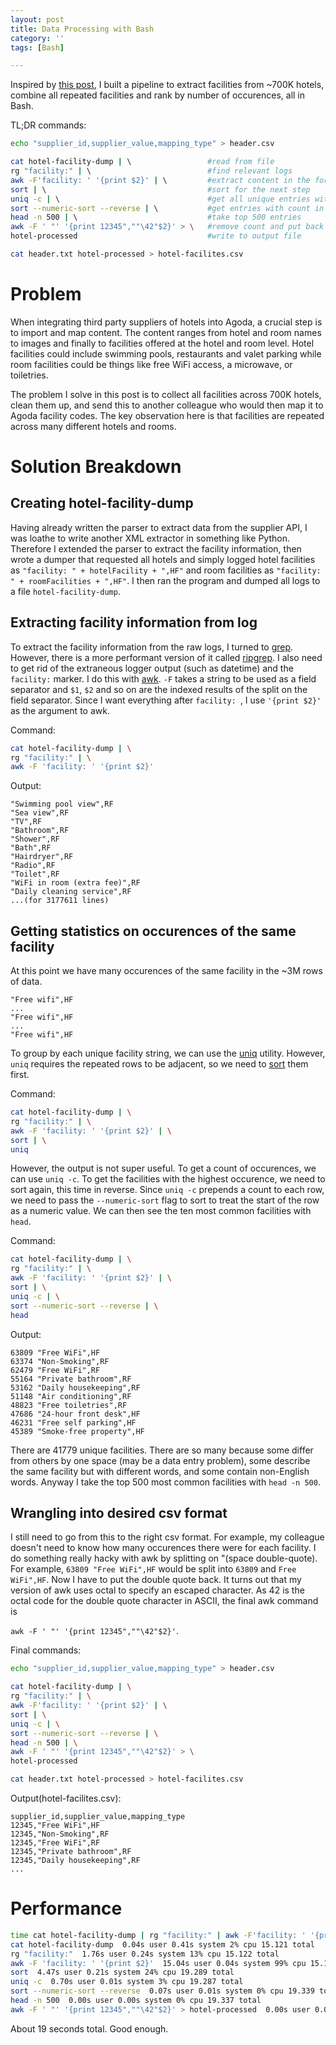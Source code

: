 ```yaml
---
layout: post
title: Data Processing with Bash
category: ''
tags: [Bash]

---
```


Inspired by [this post](https://adamdrake.com/command-line-tools-can-be-235x-faster-than-your-hadoop-cluster.html), I built a pipeline to extract facilities from ~700K hotels, combine all repeated facilities and rank by number of occurences, all in Bash.

TL;DR commands:
```bash
echo "supplier_id,supplier_value,mapping_type" > header.csv

cat hotel-facility-dump | \                 #read from file
rg "facility:" | \                          #find relevant logs
awk -F'facility: ' '{print $2}' | \         #extract content in the form of 'facility name,facility code'
sort | \                                    #sort for the next step
uniq -c | \                                 #get all unique entries with count
sort --numeric-sort --reverse | \           #get entries with count in descending order
head -n 500 | \                             #take top 500 entries
awk -F ' "' '{print 12345",""\42"$2}' > \   #remove count and put back double quote
hotel-processed                             #write to output file

cat header.txt hotel-processed > hotel-facilites.csv
```

<!--excerpt-->

# Problem
When integrating third party suppliers of hotels into Agoda, a crucial step is to import and map content. The content ranges from hotel and room names to images and finally to facilities offered at the hotel and room level. Hotel facilities could include swimming pools, restaurants and valet parking while room facilities could be things like free WiFi access, a microwave, or toiletries.

The problem I solve in this post is to collect all facilities across 700K hotels, clean them up, and send this to another colleague who would then map it to Agoda facility codes. The key observation here is that facilities are repeated across many different hotels and rooms.

# Solution Breakdown

## Creating hotel-facility-dump
Having already written the parser to extract data from the supplier API, I was loathe to write another XML extractor in something like Python. Therefore I extended the parser to extract the facility information, then wrote a dumper that requested all hotels and simply logged hotel facilities as `"facility: " + hotelFacility + ",HF"` and room facilities as `"facility: " + roomFacilities + ",HF"`. I then ran the program and dumped all logs to a file `hotel-facility-dump`.

## Extracting facility information from log
To extract the facility information from the raw logs, I turned to [grep](http://man7.org/linux/man-pages/man1/grep.1.html). However, there is a more performant version of it called [ripgrep](https://blog.burntsushi.net/ripgrep/). I also need to get rid of the extraneous logger output (such as datetime) and the `facility:` marker. I do this with [awk](https://linux.die.net/man/1/awk). `-F` takes a string to be used as a field separator and `$1`, `$2` and so on are the indexed results of the split on the field separator. Since I want everything after `facility: `, I use `'{print $2}'` as the argument to awk.

Command:
```bash
cat hotel-facility-dump | \
rg "facility:" | \
awk -F 'facility: ' '{print $2}'
```

Output:
```
"Swimming pool view",RF
"Sea view",RF
"TV",RF
"Bathroom",RF
"Shower",RF
"Bath",RF
"Hairdryer",RF
"Radio",RF
"Toilet",RF
"WiFi in room (extra fee)",RF
"Daily cleaning service",RF
...(for 3177611 lines)
```

## Getting statistics on occurences of the same facility
At this point we have many occurences of the same facility in the ~3M rows of data.
```
"Free wifi",HF
...
"Free wifi",HF
...
"Free wifi",HF
```
To group by each unique facility string, we can use the [uniq](http://man7.org/linux/man-pages/man1/uniq.1.html) utility. However, `uniq` requires the repeated rows to be adjacent, so we need to [sort](http://man7.org/linux/man-pages/man1/sort.1.html) them first.

Command:
```bash
cat hotel-facility-dump | \
rg "facility:" | \
awk -F 'facility: ' '{print $2}' | \
sort | \
uniq
```

However, the output is not super useful. To get a count of occurences, we can use `uniq -c`. To get the facilities with the highest occurence, we need to sort again, this time in reverse. Since `uniq -c` prepends a count to each row, we need to pass the `--numeric-sort` flag to sort to treat the start of the row as a numeric value. We can then see the ten most common facilities with `head`.

Command:
```bash
cat hotel-facility-dump | \
rg "facility:" | \
awk -F 'facility: ' '{print $2}' | \
sort | \
uniq -c | \
sort --numeric-sort --reverse | \
head
```

Output:
```
63809 "Free WiFi",HF
63374 "Non-Smoking",RF
62479 "Free WiFi",RF
55164 "Private bathroom",RF
53162 "Daily housekeeping",RF
51148 "Air conditioning",RF
48823 "Free toiletries",RF
47686 "24-hour front desk",HF
46231 "Free self parking",HF
45389 "Smoke-free property",HF
```

There are 41779 unique facilities. There are so many because some differ from others by one space (may be a data entry problem), some describe the same facility but with different words, and some contain non-English words. Anyway I take the top 500 most common facilities with `head -n 500`.

## Wrangling into desired csv format
I still need to go from this to the right csv format. For example, my colleague doesn't need to know how many occurences there were for each facility. I do something really hacky with awk by splitting on  "(space double-quote). For example, `63809 "Free WiFi",HF` would be split into `63809` and `Free WiFi",HF`. Now I have to put the double quote back. It turns out that my version of awk uses octal to specify an escaped character. As 42 is the octal code for the double quote character in ASCII, the final awk command is 

`awk -F ' "' '{print 12345",""\42"$2}'`.

Final commands:
```bash
echo "supplier_id,supplier_value,mapping_type" > header.csv

cat hotel-facility-dump | \
rg "facility:" | \
awk -F'facility: ' '{print $2}' | \
sort | \
uniq -c | \
sort --numeric-sort --reverse | \
head -n 500 | \
awk -F ' "' '{print 12345",""\42"$2}' > \
hotel-processed

cat header.txt hotel-processed > hotel-facilites.csv
```

Output(hotel-facilites.csv):
```
supplier_id,supplier_value,mapping_type
12345,"Free WiFi",HF
12345,"Non-Smoking",RF
12345,"Free WiFi",RF
12345,"Private bathroom",RF
12345,"Daily housekeeping",RF
...
```

# Performance
```bash
time cat hotel-facility-dump | rg "facility:" | awk -F'facility: ' '{print $2}' | sort | uniq -c | sort --numeric-sort --reverse | head -n 500 | awk -F ' "' '{print 12345",""\42"$2}' > hotel-processed
cat hotel-facility-dump  0.04s user 0.41s system 2% cpu 15.121 total
rg "facility:"  1.76s user 0.24s system 13% cpu 15.122 total
awk -F 'facility: ' '{print $2}'  15.04s user 0.04s system 99% cpu 15.123 total
sort  4.47s user 0.21s system 24% cpu 19.289 total
uniq -c  0.70s user 0.01s system 3% cpu 19.287 total
sort --numeric-sort --reverse  0.07s user 0.01s system 0% cpu 19.339 total
head -n 500  0.00s user 0.00s system 0% cpu 19.337 total
awk -F ' "' '{print 12345",""\42"$2}' > hotel-processed  0.00s user 0.01s system 0% cpu 19.338 total
```

About 19 seconds total. Good enough.